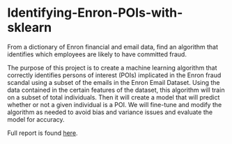 # Identifying-Enron-POIs-with-sklearn
From a dictionary of Enron financial and email data, find an algorithm that identifies which employees are likely to have committed fraud.

The purpose of this project is to create a machine learning algorithm that correctly identifies persons of interest (POIs) implicated in the Enron fraud scandal using a subset of the emails in the Enron Email Dataset. Using the data contained in the certain features of the dataset, this algorithm will train on a subset of total individuals. Then it will create a model that will predict whether or not a given individual is a POI. We will fine-tune and modify the algorithm as needed to avoid bias and variance issues and evaluate the model for accuracy.

Full report is found [here](https://github.com/djevans071/Identifying-Enron-POIs-with-sklearn/blob/master/report.md).
